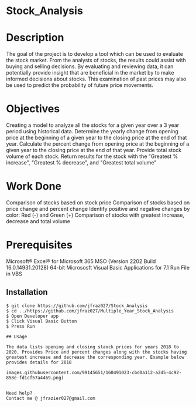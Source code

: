 # Stock_Analysis
# Description

The goal of the project is to develop a tool which can be used to evaluate the stock market. From the analysts of stocks, the results could assist with buying and selling decisions. By evaluating and reviewing data, it can potentially provide insight that are beneficial in the market by to make informed decisions about stocks. This examination of past prices may also be used to predict the probability of future price movements. 

# Objectives

Creating a model to analyze all the stocks for a given year over a 3 year period using historical data. 
Determine the yearly change from opening price at the beginning of a given year to the closing price at the end of that year.
Calculate the percent change from opening price at the beginning of a given year to the closing price at the end of that year.
Provide total stock volume of each stock.
Return results for the stock with the "Greatest % increase", "Greatest % decrease", and "Greatest total volume"

# Work Done

Comparison of stocks based on stock price 
Comparison of stocks based on price change and percent change
Identify positive and negative changes by color: Red (-) and Green (+) 
Comparison of stocks with greatest increase, decrease and total volume 

# Prerequisites
Microsoft® Excel® for Microsoft 365 MSO (Version 2202 Build 16.0.14931.20128) 64-bit 
Micrososft Visual Basic Applications for 7.1 
Run File in VBS

## Installation
```
$ git clone https://github.com/jfraz027/Stock_Analysis
$ cd ../https://github.com/jfraz027/Multiple_Year_Stock_Analysis
$ Open Developer app
$ Click Visual Basic Button
$ Press Run

## Usage

The data lists opening and closing staock prices for years 2018 to 2020. Provides Price and percent changes along with the stocks having greatest increase and decrease the corresponding year. Example below provides details for 2018

images.githubusercontent.com/99145651/160491023-cbd0a112-a2d5-4c92-858e-fd1cf57a4469.png)


Need help?
Contact me @ jfrazier027@gmail.com







